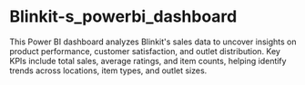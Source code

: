 # Blinkit-s_powerbi_dashboard
This Power BI dashboard analyzes Blinkit's sales data to uncover insights on product performance, customer satisfaction, and outlet distribution. Key KPIs include total sales, average ratings, and item counts, helping identify trends across locations, item types, and outlet sizes.
